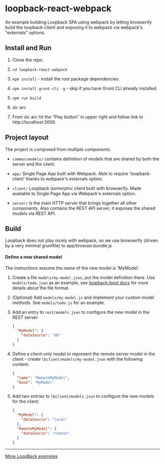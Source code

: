# loopback-react-webpack

An example building Loopback SPA using webpack by letting browserify build the loopback-client and exposing it to webpack via webpack's "externals" options.

## Install and Run

1. Clone the repo.

2. `cd loopback-react-webpack`

3. `npm install` - install the root package dependencies.

4. `npm install grunt-cli -g` - skip if you have Grunt CLI already installed.

6. `npm run build`

7.  slc arc

8.  From slc arc hit the "Play button" in upper right and follow link to http://localhost:3000

## Project layout

The project is composed from multiple components.

 - `common/models/` contains definition of models that are shared by both the server and the client.

 - `app/` Single Page App built with Webpack.  Able to require 'loopback-client' thanks to webpack's externals option.

 - `client/` Loopback isomorphic client built with browserify.  Made available to Single Page App via Webpack's externals option.

 - `server/` is the main HTTP server that brings together all other components.
  Also сontains the REST API server; it exposes the shared models via
  REST API.

## Build

Loopback does not play nicely with webpack, so we use browserify (driven by a very minimal gruntfile) to app/browser.bundle.js

#### Define a new shared model

The instructions assume the name of the new model is 'MyModel'.

 1. Create a file `models/my-model.json`, put the model definition there.
  Use `models/todo.json` as an example, see
  [loopback-boot docs](http://apidocs.strongloop.com/loopback-boot) for
  more details about the file format.

 2. (Optional) Add `models/my-model.js` and implement your custom model
  methods. See `models/todo.js` for an example.

 3. Add an entry to `rest/models.json` to configure the new model in the REST
  server:

    ```json
    {
      "MyModel": {
        "dataSource": "db"
      }
    }
    ```

 4. Define a client-only model to represent the remote server model in the
  client - create `lbclient/models/my-model.json` with the following content:

    ```json
    {
      "name": "RemoteMyModel",
      "base": "MyModel"
    }
    ```

 5. Add two entries to `lbclient/models.json` to configure the new models
  for the client:

    ```json
    {
      "MyModel": {
        "dataSource": "local"
      },
      "RemoteMyModel": {
        "dataSource": "remote"
      }
    }
    ```



---

[More LoopBack examples](https://github.com/strongloop/loopback-example)

